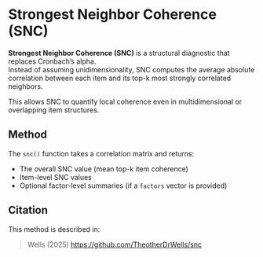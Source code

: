 # Strongest Neighbor Coherence (SNC)

**Strongest Neighbor Coherence (SNC)** is a structural diagnostic that replaces Cronbach’s alpha.  
Instead of assuming unidimensionality, SNC computes the average absolute correlation between each item and its top-k most strongly correlated neighbors.

This allows SNC to quantify local coherence even in multidimensional or overlapping item structures.

## Method

The `snc()` function takes a correlation matrix and returns:
- The overall SNC value (mean top-k item coherence)
- Item-level SNC values
- Optional factor-level summaries (if a `factors` vector is provided)

## Citation

This method is described in:
> Wells (2025) <https://github.com/TheotherDrWells/snc>
